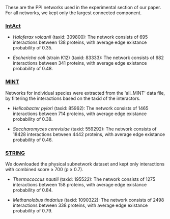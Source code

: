 These are the PPI networks used in the experimental section of our paper.  
For all networks, we kept only the largest connected component.

### [IntAct](https://www.ebi.ac.uk/intact/interactomes)

- *Haloferax volcanii* (taxid: 309800): The network consists of 695 interactions between 138 proteins, with average edge existance probability of 0.35.

- *Eschericha coli* (strain K12) (taxid: 83333): The network consists of 682 interactions between 341 proteins, with average edge existance probability of 0.48.

### [MINT](https://mint.bio.uniroma2.it/index.php/download/)
Networks for individual species were extracted from the 'all_MINT' data file, by filtering the interactions based on the taxid of the interactors.

- *Helicobacter pylori* (taxid: 85962): The network consists of 1465 interactions between 714 proteins, with average edge existance probability of 0.38.

- *Saccharomyces cerevisiae* (taxid: 559292): The network consists of 18428 interactions between 4442 proteins, with average edge existance probability of 0.46.

### [STRING](https://string-db.org/cgi/download)
We downloaded the physical subnetwork dataset and kept only interactions with combined score $\ge$ 700 (p $\ge$ 0.7).

- *Thermococcus nautili* (taxid: 195522): The network consists of 1275 interactions between 158 proteins, with average edge existance probability of 0.84.

- *Methanolobus tindarius* (taxid: 1090322): The network consists of 2498 interactions between 338 proteins, with average edge existance probability of 0.79.
